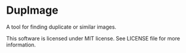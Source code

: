 DupImage
========

A tool for finding duplicate or similar images.

This software is licensed under MIT license. See LICENSE file for more information.